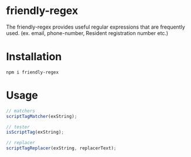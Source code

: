 # friendly-regex

The friendly-regex provides useful regular expressions that are frequently used. (ex. email, phone-number, Resident registration number
etc.)

# Installation

```
npm i friendly-regex
```

# Usage

```javascript
// matchers
scriptTagMatcher(exString);

// tester
isScriptTag(exString);

// replacer
scriptTagReplacer(exString, replacerText);
```

